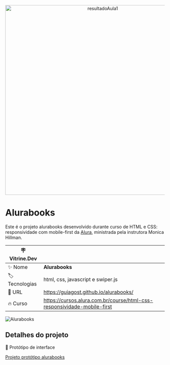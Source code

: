 <p align="center"><img width="600"  alt="resultadoAula1" src="https://github.com/GuiAgost/alurabooks/assets/76624588/d630b53e-0320-49f0-8662-8bb6149c3837"></p>

# Alurabooks

Este é o projeto alurabooks desenvolvido durante curso de HTML e CSS: responsividade com mobile-first da [Alura](https://www.alura.com.br/), ministrada pela instrutora Monica Hillman.

| :placard: Vitrine.Dev |     |
| -------------  | --- |
| :sparkles: Nome        | **Alurabooks**
| :label: Tecnologias | html, css, javascript e swiper.js
| :rocket: URL         | https://guiagost.github.io/alurabooks/
| :fire: Curso     | https://cursos.alura.com.br/course/html-css-responsividade-mobile-first

<!-- Inserir imagem com a #vitrinedev ao final do link -->
![Alurabooks](https://github.com/GuiAgost/alurabooks/assets/76624588/6c6b1463-7b2c-4425-bdd6-c1716ad8a3d4#vitrinedev)

## Detalhes do projeto

🔗 Protótipo de interface

[Projeto protótipo alurabooks](https://www.figma.com/file/MSbJham9fIdRhtYwcb2Mlr/AluraBooks-(Copy)?type=design&t=MWewwjklgYFZMWqy-0)







